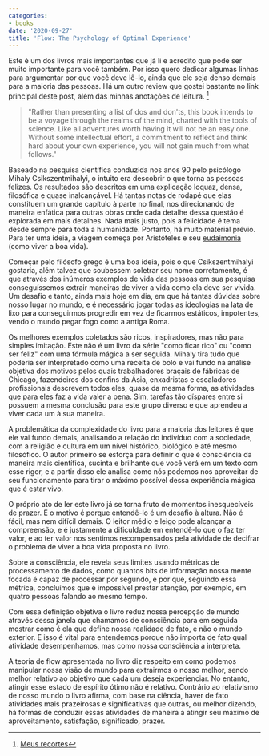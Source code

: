 ```yaml
---
categories:
- books
date: '2020-09-27'
title: 'Flow: The Psychology of Optimal Experience'
---
```


Este é um dos livros mais importantes que já li e acredito que pode ser muito importante para você também. Por isso quero dedicar algumas linhas para argumentar por que você deve lê-lo, ainda que ele seja denso demais para a maioria das pessoas. Há um outro review que gostei bastante no link principal deste post, além das minhas anotações de leitura. [^1]

> "Rather than presenting a list of dos and don'ts, this book intends to be a voyage through the realms of the mind, charted with the tools of science. Like all adventures worth having it will not be an easy one. Without some intellectual effort, a commitment to reflect and think hard about your own experience, you will not gain much from what follows."

Baseado na pesquisa científica conduzida nos anos 90 pelo psicólogo Mihaly Csikszentmihalyi, o intuito era descobrir o que torna as pessoas felizes. Os resultados são descritos em uma explicação loquaz, densa, filosófica e quase inalcançável. Há tantas notas de rodapé que elas constituem um grande capítulo à parte no final, nos direcionando de maneira enfática para outras obras onde cada detalhe dessa questão é explorada em mais detalhes. Nada mais justo, pois a felicidade é tema desde sempre para toda a humanidade. Portanto, há muito material prévio. Para ter uma ideia, a viagem começa por Aristóteles e seu [eudaimonia] (como viver a boa vida).

Começar pelo filósofo grego é uma boa ideia, pois o que Csikszentmihalyi gostaria, além talvez que soubessem soletrar seu nome corretamente, é que através dos inúmeros exemplos de vida das pessoas em sua pesquisa conseguíssemos extrair maneiras de viver a vida como ela deve ser vivida. Um desafio e tanto, ainda mais hoje em dia, em que há tantas dúvidas sobre nosso lugar no mundo, e é necessário jogar todas as ideologias na lata de lixo para conseguirmos progredir em vez de ficarmos estáticos, impotentes, vendo o mundo pegar fogo como a antiga Roma.

Os melhores exemplos coletados são ricos, inspiradores, mas não para simples imitação. Este não é um livro da série "como ficar rico" ou "como ser feliz" com uma fórmula mágica a ser seguida. Mihaly tira tudo que poderia ser interpretado como uma receita de bolo e vai fundo na análise objetiva dos motivos pelos quais trabalhadores braçais de fábricas de Chicago, fazendeiros dos confins da Ásia, enxadristas e escaladores profissionais descrevem todos eles, quase da mesma forma, as atividades que para eles faz a vida valer a pena. Sim, tarefas tão díspares entre si possuem a mesma conclusão para este grupo diverso e que aprendeu a viver cada um à sua maneira.

A problemática da complexidade do livro para a maioria dos leitores é que ele vai fundo demais, analisando a relação do indivíduo com a sociedade, com a religião e cultura em um nível histórico, biológico e até mesmo filosófico. O autor primeiro se esforça para definir o que é consciência da maneira mais científica, sucinta e brilhante que você verá em um texto com esse rigor, e a partir disso ele analisa como nós podemos nos aproveitar de seu funcionamento para tirar o máximo possível dessa experiência mágica que é estar vivo.

O próprio ato de ler este livro já se torna fruto de momentos inesquecíveis de prazer. E o motivo é porque entendê-lo é um desafio à altura. Não é fácil, mas nem difícil demais. O leitor médio e leigo pode alcançar a compreensão, e é justamente a dificuldade em entendê-lo que o faz ter valor, e ao ter valor nos sentimos recompensados pela atividade de decifrar o problema de viver a boa vida proposta no livro.

Sobre a consciência, ele revela seus limites usando métricas de processamento de dados, como quantos bits de informação nossa mente focada é capaz de processar por segundo, e por que, seguindo essa métrica, concluímos que é impossível prestar atenção, por exemplo, em quatro pessoas falando ao mesmo tempo.

Com essa definição objetiva o livro reduz nossa percepção de mundo através dessa janela que chamamos de consciência para em seguida mostrar como é ela que define nossa realidade de fato, e não o mundo exterior. E isso é vital para entendemos porque não importa de fato qual atividade desempenhamos, mas como nossa consciência a interpreta.

A teoria de flow apresentada no livro diz respeito em como podemos manipular nossa visão de mundo para extrairmos o nosso melhor, sendo melhor relativo ao objetivo que cada um deseja experienciar. No entanto, atingir esse estado de espírito ótimo não é relativo. Contrário ao relativismo de nosso mundo o livro afirma, com base na ciência, haver de fato atividades mais prazeirosas e significativas que outras, ou melhor dizendo, há formas de conduzir essas atividades de maneira a atingir seu máximo de aproveitamento, satisfação, significado, prazer.

[^1]: [Meus recortes](/text/flow.txt)

[eudaimonia]: https://en.wikipedia.org/wiki/Eudaimonia